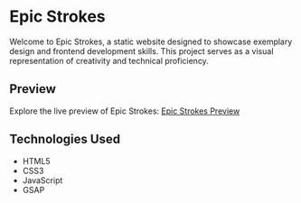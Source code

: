 # Epic Strokes

Welcome to Epic Strokes, a static website designed to showcase exemplary design and frontend development skills. This project serves as a visual representation of creativity and technical proficiency.

## Preview
Explore the live preview of Epic Strokes: [Epic Strokes Preview](https://epicstrokes.netlify.app)

## Technologies Used
- HTML5
- CSS3
- JavaScript
- GSAP
